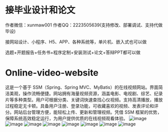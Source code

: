 # 接毕业设计和论文
作者微信：xunmaw001  作者QQ：2223505639(支持修改、部署调试、支持代做毕设)

接网站设计、小程序、H5、APP、各种系统等，单片机、嵌入式也可以做

选题+开题报告+任务书+程序定制+安装测试+论文+答辩PPT都可以做
# Online-video-website
这是一个基于 SSM（Spring、Spring MVC、MyBatis）的在线视频网站。界面简洁美观，操作流畅便捷。网站拥有海量视频资源，涵盖电影、电视剧、综艺、纪录片等多种类型。用户可根据分类、关键词快速查找心仪视频。支持高清播放，播放过程稳定无卡顿。具备用户注册、登录功能，可收藏喜欢的视频、发表评论和评分。网站后台管理方便，能轻松上传、更新和管理视频。凭借 SSM 框架的优势，保障系统高效稳定运行，为用户提供优质的在线视频观看体验。 
![image](https://github.com/user-attachments/assets/c29f1dcb-015b-4857-a639-212cc53a8863)
![image](https://github.com/user-attachments/assets/e61c270e-60df-472a-a44d-7b2cdd5ebe26)
![image](https://github.com/user-attachments/assets/56df1d0d-f64b-4548-adc3-a5a3708bfd1f)
![image](https://github.com/user-attachments/assets/6fb975af-ba33-40a7-b814-ea8390c6358f)
![image](https://github.com/user-attachments/assets/2ccd8272-e4cd-47a5-92a0-c01b3b058f0d)
![image](https://github.com/user-attachments/assets/217765f3-25ad-4488-a9ad-4c5c2c52263b)
![image](https://github.com/user-attachments/assets/43f31996-9e27-4bce-83fd-96734e6170d1)
![image](https://github.com/user-attachments/assets/a6a4d28a-0590-4ea9-bef1-a4e2af06ad61)
